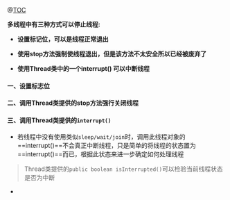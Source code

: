 @[TOC](线程停止)

**多线程中有三种方式可以停止线程:**

 * **设置标记位，可以是线程正常退出**

 * **使用stop方法强制使线程退出，但是该方法不太安全所以已经被废弃了**

 * **使用Thread类中的一个interrupt() 可以中断线程**

  

#### 一、设置标志位

#### 二、调用Thread类提供的stop方法强行关闭线程

#### 三、调用Thread类提供的`interrupt()`

- 若线程中没有使用类似`sleep/wait/join`时，调用此线程对象的==interrupt()==不会真正中断线程，只是简单的将线程的状态置为==interrupt()==而已，根据此状态来进一步确定如何处理线程

  

>Thread类提供的`public boolean isInterrupted()`可以检验当前线程状态是否为中断



- 